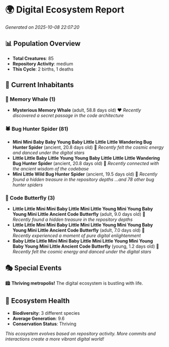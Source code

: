 # 🌍 Digital Ecosystem Report
*Generated on 2025-10-08 22:07:20*

## 📊 Population Overview
- **Total Creatures**: 85
- **Repository Activity**: medium
- **This Cycle**: 2 births, 1 deaths

## 👥 Current Inhabitants

### 🐋 Memory Whale (1)
- **Mysterious Memory Whale** (adult, 58.8 days old) ❤️
  *Recently discovered a secret passage in the code architecture*

### 🕷️ Bug Hunter Spider (81)
- **Mini Mini Baby Baby Young Baby Little Little Little Wandering Bug Hunter Spider** (ancient, 20.8 days old) 💛
  *Recently felt the cosmic energy and danced under the digital stars*
- **Little Little Baby Little Young Young Baby Little Little Little Wandering Bug Hunter Spider** (ancient, 20.8 days old) 💛
  *Recently connected with the ancient wisdom of the codebase*
- **Mini Little Wild Bug Hunter Spider** (ancient, 19.5 days old) 💛
  *Recently found a hidden treasure in the repository depths*
  *...and 78 other bug hunter spiders*

### 🦋 Code Butterfly (3)
- **Little Little Mini Mini Baby Little Mini Little Young Mini Young Baby Young Mini Little Ancient Code Butterfly** (adult, 9.0 days old) 💚
  *Recently found a hidden treasure in the repository depths*
- **Little Little Mini Mini Baby Little Mini Little Young Mini Young Baby Young Mini Little Ancient Code Butterfly** (adult, 7.0 days old) 💚
  *Recently experienced a moment of pure digital enlightenment*
- **Baby Little Little Mini Mini Baby Little Mini Little Young Mini Young Baby Young Mini Little Ancient Code Butterfly** (young, 1.2 days old) 💚
  *Recently felt the cosmic energy and danced under the digital stars*

## 🎭 Special Events

🏙️ **Thriving metropolis!** The digital ecosystem is bustling with life.

## 🔬 Ecosystem Health
- **Biodiversity**: 3 different species
- **Average Generation**: 9.6
- **Conservation Status**: Thriving

*This ecosystem evolves based on repository activity. More commits and interactions create a more vibrant digital world!*